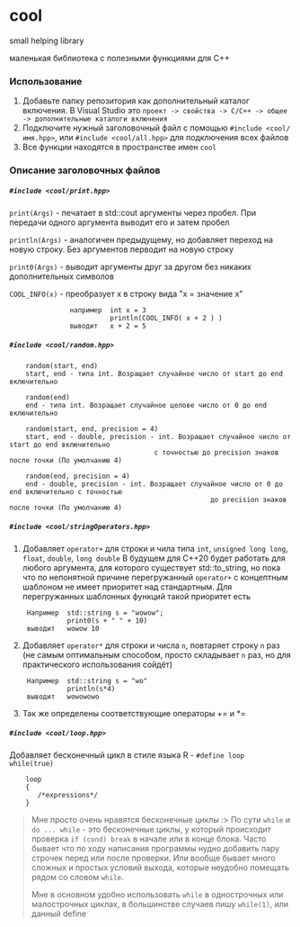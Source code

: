 # cool
small helping library

маленькая библиотека с полезными функциями для C++

### Использование

1. Добавьте папку репозитория как дополнительный каталог включения. В Visual Studio это `проект -> свойства -> C/C++ -> общее -> дополнительные каталоги включения`
2. Подключите нужный заголовочный файл с помощью `#include <cool/имя.hpp>`, или `#include <cool/all.hpp>` для подключения всех файлов
3. Все функции находятся в пространстве имен `cool`

### Описание заголовочных файлов
##### `#include <cool/print.hpp>`
`print(Args)` - печатает в std::cout аргументы через пробел. При передачи одного аргумента выводит его и затем пробел
  
`println(Args)` - аналогичен предыдущему, но добавляет переход на новую строку. Без аргументов перводит на новую строку
  
`print0(Args)` - выводит аргументы друг за другом без никаких дополнительных символов
  
`COOL_INFO(x)` -  преобразует x в строку вида "x = значение x"  

                   например  int x = 3
                             println(COOL_INFO( x + 2 ) )   
                   выводит   x + 2 = 5


##### `#include <cool/random.hpp>`
        random(start, end)
        start, end - типа int. Возращает случайное число от start до end включительно
        
        random(end)
        end - типа int. Возращает случайное целове число от 0 до end включительно
        
        random(start, end, precision = 4)
        start, end - double, precision - int. Возращает случайное число от start до end включительно 
                                        с точностью до precision знаков после точки (По умолчанию 4)
        
        random(end, precision = 4)
        end - double, precision - int. Возращает случайное число от 0 до end включительно с точностью 
                                                      до precision знаков после точки (По умолчанию 4)
        


##### `#include <cool/stringOperators.hpp>`

1. Добавляет `operator+` для строки и чила типа `int`, `unsigned long long`, `float`, `double`, `long double`
В будущем для C++20 будет работать для любого аргумента, для которого существует std::to_string, но пока что 
по непонятной причине перегружанный `operator+` с концептным шаблоном не имеет приоритет над стандартным. Для перегружанных шаблонных функций такой приоритет есть
    
        Например  std::string s = "wowow";
                  print0(s + " " + 10)
        выводит   wowow 10
2. Добавляет `operator*` для строки и числа `n`, повтаряет строку `n` раз (не самым оптимальным способом, просто складывает `n` раз, но для практического использования сойдёт)
    
        Например  std::string s = "wo"
                  println(s*4)
        выводит   wowowowo

3. Так же определены соответствующие операторы += и *=

##### `#include <cool/loop.hpp>`
Добавляет бесконечный цикл в стиле языка R - `#define loop while(true)`
        
        loop
        {
           /*expressions*/
        }
        
> Мне просто очень нравятся бесконечные циклы :> По сути `while` и `do ... while` - это бесконечные циклы, у который происходит проверка 
> `if (cond) break` в начале или в конце блока. Часто бывает что по ходу написания программы нудно добавить пару строчек перед или после проверки.
> Или вообще бывает много сложных и простых условий выхода, которые неудобно помещать рядом со словом `while`.
> 
> Мне в основном удобно использовать `while` в однострочных или малострочных циклах, в большинстве случаев пишу `while(1)`, или данный define
        
